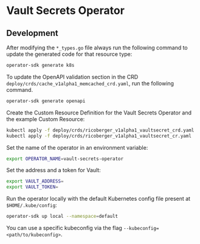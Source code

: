 # Vault Secrets Operator

## Development

After modifying the `*_types.go` file always run the following command to update the generated code for that resource type:

```sh
operator-sdk generate k8s
```

To update the OpenAPI validation section in the CRD `deploy/crds/cache_v1alpha1_memcached_crd.yaml`, run the following command.

```sh
operator-sdk generate openapi
```

Create the Custom Resource Definition for the Vault Secrets Operator and the example Custom Resource:

```sh
kubectl apply -f deploy/crds/ricoberger_v1alpha1_vaultsecret_crd.yaml
kubectl apply -f deploy/crds/ricoberger_v1alpha1_vaultsecret_cr.yaml
```

Set the name of the operator in an environment variable:

```sh
export OPERATOR_NAME=vault-secrets-operator
```

Set the address and a token for Vault:

```sh
export VAULT_ADDRESS=
export VAULT_TOKEN=
```

Run the operator locally with the default Kubernetes config file present at `$HOME/.kube/config`:

```sh
operator-sdk up local --namespace=default
```

You can use a specific kubeconfig via the flag `--kubeconfig=<path/to/kubeconfig>`.
